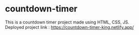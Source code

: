 # countdown-timer
This is a countdown timer project made using HTML, CSS, JS.   
Deployed project link : https://countdown-timer-king.netlify.app/
